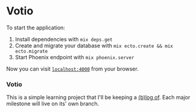 # Votio

To start the application:

  1. Install dependencies with `mix deps.get`
  2. Create and migrate your database with `mix ecto.create && mix ecto.migrate`
  3. Start Phoenix endpoint with `mix phoenix.server`

Now you can visit [`localhost:4000`](http://localhost:4000) from your browser.

### Votio
This is a simple learning project that I'll be keeping a [(b)log of](http://terakilobyte.com). Each major milestone will live on its' own branch.
